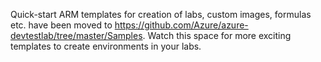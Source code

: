 Quick-start ARM templates for creation of labs, custom images, formulas etc. have been moved to https://github.com/Azure/azure-devtestlab/tree/master/Samples. Watch this space for more exciting templates to create environments in your labs.